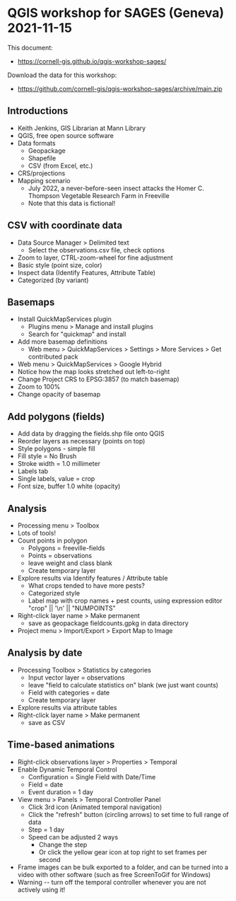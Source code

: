 # QGIS workshop for SAGES (Geneva) 2021-11-15

This document:
- https://cornell-gis.github.io/qgis-workshop-sages/

Download the data for this workshop:
- https://github.com/cornell-gis/qgis-workshop-sages/archive/main.zip

## Introductions

- Keith Jenkins, GIS Librarian at Mann Library
- QGIS, free open source software
- Data formats
  - Geopackage
  - Shapefile
  - CSV (from Excel, etc.)
- CRS/projections
- Mapping scenario
  - July 2022, a never-before-seen insect attacks the Homer C. Thompson
    Vegetable Research Farm in Freeville
  - Note that this data is fictional!

## CSV with coordinate data
- Data Source Manager > Delimited text
  - Select the observations.csv file, check options
- Zoom to layer, CTRL-zoom-wheel for fine adjustment
- Basic style (point size, color)
- Inspect data (Identify Features, Attribute Table)
- Categorized (by variant)

## Basemaps
- Install QuickMapServices plugin
  - Plugins menu > Manage and install plugins
  - Search for "quickmap" and install
- Add more basemap definitions
  - Web menu > QuickMapServices > Settings > More Services > Get contributed pack
- Web menu > QuickMapServices > Google Hybrid
- Notice how the map looks stretched out left-to-right
- Change Project CRS to EPSG:3857 (to match basemap)
- Zoom to 100%
- Change opacity of basemap

## Add polygons (fields)
- Add data by dragging the fields.shp file onto QGIS
- Reorder layers as necessary (points on top)
- Style polygons - simple fill
- Fill style = No Brush
- Stroke width = 1.0 millimeter
- Labels tab
- Single labels, value = crop
- Font size, buffer 1.0 white (opacity)

## Analysis
- Processing menu > Toolbox
- Lots of tools!
- Count points in polygon
  - Polygons = freeville-fields
  - Points = observations
  - leave weight and class blank
  - Create temporary layer
- Explore results via Identify features / Attribute table
  - What crops tended to have more pests?
  - Categorized style
  - Label map with crop names + pest counts, using expression editor
    "crop" || '\n' || "NUMPOINTS"
- Right-click layer name > Make permanent
  - save as geopackage fieldcounts.gpkg in data directory
- Project menu > Import/Export > Export Map to Image

## Analysis by date
- Processing Toolbox > Statistics by categories
  - Input vector layer = observations
  - leave "field to calculate statistics on" blank (we just want counts)
  - Field with categories = date
  - Create temporary layer
- Explore results via attribute tables
- Right-click layer name > Make permanent
  - save as CSV

## Time-based animations
- Right-click observations layer > Properties > Temporal
- Enable Dynamic Temporal Control
  - Configuration = Single Field with Date/Time
  - Field = date
  - Event duration = 1 day
- View menu > Panels > Temporal Controller Panel
  - Click 3rd icon (Animated temporal navigation)
  - Click the "refresh" button (circling arrows) to set time to full range of data
  - Step = 1 day
  - Speed can be adjusted 2 ways
    - Change the step
    - Or click the yellow gear icon at top right to set frames per second
- Frame images can be bulk exported to a folder, and can be turned into a video
 with other software (such as free ScreenToGif for Windows)
- Warning -- turn off the temporal controller whenever you are not actively
  using it!

